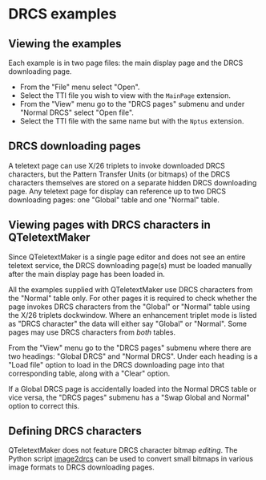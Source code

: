 # DRCS examples
## Viewing the examples
Each example is in two page files: the main display page and the DRCS downloading page.
- From the "File" menu select "Open".
- Select the TTI file you wish to view with the `MainPage` extension.
- From the "View" menu go to the "DRCS pages" submenu and under "Normal DRCS" select "Open file".
- Select the TTI file with the same name but with the `Nptus` extension.

## DRCS downloading pages
A teletext page can use X/26 triplets to invoke downloaded DRCS characters, but the Pattern Transfer Units (or bitmaps) of the DRCS characters themselves are stored on a separate hidden DRCS downloading page. Any teletext page for display can reference up to two DRCS downloading pages: one "Global" table and one "Normal" table.

## Viewing pages with DRCS characters in QTeletextMaker
Since QTeletextMaker is a single page editor and does not see an entire teletext service, the DRCS downloading page(s) must be loaded manually after the main display page has been loaded in.

All the examples supplied with QTeletextMaker use DRCS characters from the "Normal" table only. For other pages it is required to check whether the page invokes DRCS characters from the "Global" or "Normal" table using the X/26 triplets dockwindow. Where an enhancement triplet mode is listed as "DRCS character" the data will either say "Global" or "Normal". Some pages may use DRCS characters from *both* tables.

From the "View" menu go to the "DRCS pages" submenu where there are two headings: "Global DRCS" and "Normal DRCS". Under each heading is a "Load file" option to load in the DRCS downloading page into that corresponding table, along with a "Clear" option.

If a Global DRCS page is accidentally loaded into the Normal DRCS table or vice versa, the "DRCS pages" submenu has a "Swap Global and Normal" option to correct this.

## Defining DRCS characters
QTeletextMaker does not feature DRCS character bitmap *editing*. The Python script [image2drcs](https://github.com/gkthemac/image2drcs) can be used to convert small bitmaps in various image formats to DRCS downloading pages.
